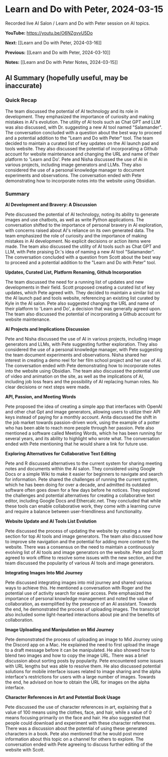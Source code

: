 # Learn and Do with Peter, 2024-03-15

Recorded live AI Salon / Learn and Do with Peter session on AI topics.

**YouTube:** <https://youtu.be/O6NZgvyU5Do>

**Next:** [[Learn and Do with Peter, 2024-03-16]]

**Previous:** [[Learn and Do with Peter, 2024-03-10]]

**Notes:** [[Learn and Do with Peter Notes, 2024-03-15]]

## AI Summary (hopefully useful, may be inaccurate)

### Quick Recap

The team discussed the potential of AI technology and its role in development. They emphasized the importance of curiosity and making mistakes in AI's evolution. The utility of AI tools such as Chat GPT and LLM was also discussed, with Dr. suggesting a new AI tool named "Salamander". The conversation concluded with a question about the best way to proceed and a potential addition to the "Learn and Do with Peter" tool. The team decided to maintain a curated list of key updates on the AI launch pad and tools website. They also discussed the potential of incorporating a Github account for website maintenance and changing the URL and name of their platform to 'Learn and Do'. Pete and Nisha discussed the use of AI in various projects, including image generators and LLMs. They also considered the use of a personal knowledge manager to document experiments and observations. The conversation ended with Pete demonstrating how to incorporate notes into the website using Obsidian.

### Summary

**AI Development and Bravery: A Discussion**

Pete discussed the potential of AI technology, noting its ability to generate images and use chatbots, as well as write Python applications. The conversation shifted to the importance of personal bravery in AI exploration, with concerns raised about AI's reliance on its own generated data. The team emphasized the role of curiosity and the importance of making mistakes in AI development. No explicit decisions or action items were made. The team also discussed the utility of AI tools such as Chat GPT and LLM, with Pete praising Dr.'s idea of naming a new AI tool "Salamander". The conversation concluded with a question from Scott about the best way to proceed and a potential addition to the "Learn and Do with Peter" tool. 

**Updates, Curated List, Platform Renaming, Github Incorporation** 

The team discussed the need for a running list of updates and new developments in their field. Scott proposed creating a curated list of key updates, which Pete agreed with. They decided to maintain a similar list on the AI launch pad and tools website, referencing an existing list curated by Kyle in the AI salon. Pete also suggested changing the URL and name of their platform to 'Learn and Do', a decision that was generally agreed upon. The team also discussed the potential of incorporating a Github account for website maintenance. 

**AI Projects and Implications Discussion** 

Pete and Nisha discussed the use of AI in various projects, including image generators and LLMs, with Pete suggesting further exploration. They also considered the use of a personal knowledge manager, with Pete suggesting the team document experiments and observations. Nisha shared her interest in creating a demo reel for her film school project and her use of AI. The conversation ended with Pete demonstrating how to incorporate notes into the website using Obsidian. The team also discussed the potential use of video and animation on the site, as well as the implications of AI, including job loss fears and the possibility of AI replacing human roles. No clear decisions or next steps were made. 

**API, Passion, and Meeting Words** 

Pete proposed the idea of creating a simple app that interfaces with OpenAI and other chat Gpt and image generators, allowing users to utilize their API keys instead of paying for a monthly account. Anita discussed the shift in the job market towards passion-driven work, using the example of a potter who has been able to reach more people through her passion. Pete also mentioned a software called Meeting Words, which he has been running for several years, and its ability to highlight who wrote what. The conversation ended with Pete mentioning that he would share a link for future use. 

**Exploring Alternatives for Collaborative Text Editing** 

Pete and R discussed alternatives to the current system for sharing meeting notes and documents within the AI salon. They considered using Google Docs or a simple Wiki to make it easier for beginners to navigate and search for information. Pete shared the challenges of running the current system, which he has been doing for over a decade, and admitted its outdated software often goes down for a few days before he notices. They explored the challenges and potential alternatives for creating a collaborative text editor, including Google Docs and Ethercalc.net. They concluded that while these tools can enable collaborative work, they come with a learning curve and require a balance between user-friendliness and functionality. 

**Website Update and AI Tools List Evolution** 

Pete discussed the process of updating the website by creating a new section for top AI tools and image generators. The team also discussed how to improve site navigation and the potential for adding more content to the website. There was a consensus on the need to maintain a continuously evolving list of AI tools and image generators on the website. Pete and Scott agreed to work offline to resolve some issues with the new section, and the team discussed the popularity of various AI tools and image generators. 

**Integrating Images Into Mid Journey** 

Pete discussed integrating images into mid journey and shared various ways to achieve this. He mentioned a conversation with Roger and the potential use of activity search for easier access. Pete emphasized the importance of personal knowledge management and noted the value of collaboration, as exemplified by the presence of an AI assistant. Towards the end, he demonstrated the process of uploading images. The transcript also included some light-hearted interactions about pie and the benefits of collaboration. 

**Image Uploading and Manipulation on Mid Journey** 

Pete demonstrated the process of uploading an image to Mid Journey using the Discord app on a Mac. He explained the need to first upload the image to a draft message before it can be manipulated. He also showed how to blend two images and how to copy the image URL. There was a brief discussion about sorting posts by popularity. Pete encountered some issues with URL lengths but was able to resolve them. He also discussed potential solutions for mobile interface issues related to image sharing and the alpha interface's restrictions for users with a large number of images. Towards the end, he advised on how to obtain the URL for images on the alpha interface. 

**Character References in Art and Potential Book Usage** 

Pete discussed the use of character references in art, explaining that a value of 100 means using the clothes, face, and hair, while a value of 0 means focusing primarily on the face and hair. He also suggested that people could download and experiment with these character references. There was a discussion about the potential of using these generated characters in a book. Pete also mentioned that he would post more information about this topic on a channel for others to explore. The conversation ended with Pete agreeing to discuss further editing of the website with Scott.